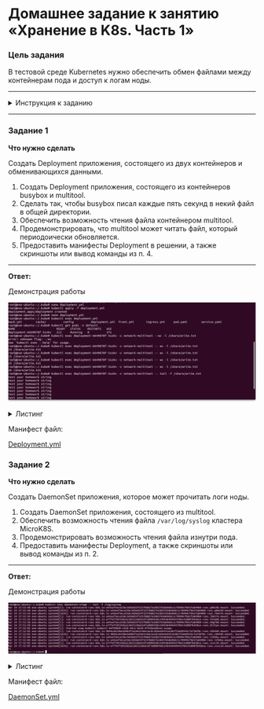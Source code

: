 # Домашнее задание к занятию «Хранение в K8s. Часть 1»

### Цель задания

В тестовой среде Kubernetes нужно обеспечить обмен файлами между контейнерам пода и доступ к логам ноды.

------

<details>
  <summary>Инструкция к заданию</summary>

### Чеклист готовности к домашнему заданию

1. Установленное K8s-решение (например, MicroK8S).
2. Установленный локальный kubectl.
3. Редактор YAML-файлов с подключенным GitHub-репозиторием.

------

### Дополнительные материалы для выполнения задания

1. [Инструкция по установке MicroK8S](https://microk8s.io/docs/getting-started).
2. [Описание Volumes](https://kubernetes.io/docs/concepts/storage/volumes/).
3. [Описание Multitool](https://github.com/wbitt/Network-MultiTool).

</details>

------

### Задание 1 

**Что нужно сделать**

Создать Deployment приложения, состоящего из двух контейнеров и обменивающихся данными.

1. Создать Deployment приложения, состоящего из контейнеров busybox и multitool.
2. Сделать так, чтобы busybox писал каждые пять секунд в некий файл в общей директории.
3. Обеспечить возможность чтения файла контейнером multitool.
4. Продемонстрировать, что multitool может читать файл, который периодоически обновляется.
5. Предоставить манифесты Deployment в решении, а также скриншоты или вывод команды из п. 4.

------

**Ответ:**<br>

Демонстрация работы

<p align="center">
  <img src="./screenshots/01_kubectl_task1.png">
</p>

<details>
  <summary>Листинг</summary>

```yaml
apiVersion : apps/v1
kind: Deployment
metadata:
 name: deployment
 labels:
   app: task_1
spec:
 replicas: 1
 selector:
   matchLabels:
     app: task_1
 template:
   metadata:
     labels:
       app: task_1
   spec:
     containers:
       - name: busybox
         image: busybox
         command: ['sh', '-c', 'while true; do echo "test your homework string" >> /share/write.txt; sleep 5; done']
         volumeMounts:
         - mountPath: /share
           name: share
       - name: network-multitool
         image: praqma/network-multitool:latest
         volumeMounts:
         - mountPath: /share
           name: share
         env:
         - name: HTTP_PORT
           value: "80"
         - name: HTTPS_PORT
           value: "443"
         ports:
         - containerPort: 80
           name: http-port
         - containerPort: 443
           name: https-port
     volumes:
     - name: share
       emptyDir: {}


```
</details>

Манифест файл:<br>

[Deployment.yml](./task1/deployment.yml)<br>



### Задание 2

**Что нужно сделать**

Создать DaemonSet приложения, которое может прочитать логи ноды.

1. Создать DaemonSet приложения, состоящего из multitool.
2. Обеспечить возможность чтения файла `/var/log/syslog` кластера MicroK8S.
3. Продемонстрировать возможность чтения файла изнутри пода.
4. Предоставить манифесты Deployment, а также скриншоты или вывод команды из п. 2.

------

**Ответ:**<br>

Демонстрация работы

<p align="center">
  <img src="./screenshots/02_kubectl_task1.png">
</p>

<details>
  <summary>Листинг</summary>

```yaml
apiVersion: apps/v1
kind: DaemonSet
metadata:
  name: daemonset
  labels:
    app: task_2
spec:
  selector:
    matchLabels:
      app: task_2
  template:
    metadata:
      labels:
        app: task_2
    spec:
      containers:
      - name: network-multitool
        image: praqma/network-multitool:latest
        volumeMounts:
        - name: node-volume
          mountPath: /log/syslog
        env:
        - name: HTTP_PORT
          value: "80"
        - name: HTTPS_PORT
          value: "443"
        ports:
        - containerPort: 80
          name: http-port
        - containerPort: 443
          name: https-port
      volumes:
      - name: node-volume
        hostPath:
          path: /var/log/syslog

```

</details>

Манифест файл:<br>

[DaemonSet.yml](./task2/daemonset.yml)<br>